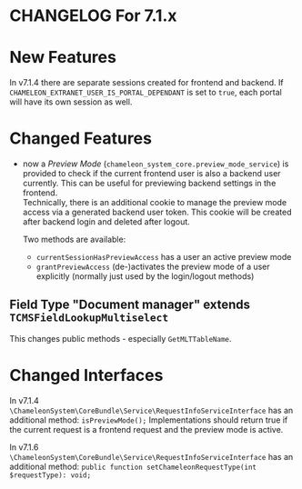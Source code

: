 CHANGELOG For 7.1.x
===================

# New Features

In v7.1.4 there are separate sessions created for frontend and backend.
If `CHAMELEON_EXTRANET_USER_IS_PORTAL_DEPENDANT` is set to `true`, each portal will have its own session as well.

# Changed Features

* now a <i>Preview Mode</i> (`chameleon_system_core.preview_mode_service`) is provided to check if the current frontend 
  user is also a backend user currently. This can be useful for previewing backend settings in the frontend.  
  Technically, there is an additional cookie to manage the preview mode access via a generated backend user token. This 
  cookie will be created after backend login and deleted after logout.

  Two methods are available:
  - `currentSessionHasPreviewAccess` has a user an active preview mode
  - `grantPreviewAccess` (de-)activates the preview mode of a user explicitly (normally just used by the login/logout
  methods)
   

## Field Type "Document manager" extends `TCMSFieldLookupMultiselect`

This changes public methods - especially `GetMLTTableName`.

# Changed Interfaces

In v7.1.4 `\ChameleonSystem\CoreBundle\Service\RequestInfoServiceInterface` has an additional method:
`isPreviewMode();`
Implementations should return true if the current request is a frontend request and the preview mode is active.

In v7.1.6 `\ChameleonSystem\CoreBundle\Service\RequestInfoServiceInterface` has an additional method:
    `public function setChameleonRequestType(int $requestType): void;`
